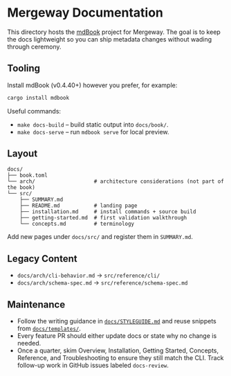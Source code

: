 # Mergeway Documentation

This directory hosts the [mdBook](https://rust-lang.github.io/mdBook/) project for Mergeway. The goal is to keep the docs lightweight so you can ship metadata changes without wading through ceremony.

## Tooling

Install mdBook (v0.4.40+) however you prefer, for example:

```bash
cargo install mdbook
```

Useful commands:

- `make docs-build` – build static output into `docs/book/`.
- `make docs-serve` – run `mdbook serve` for local preview.

## Layout

```
docs/
├── book.toml
└── arch/                   # architecture considerations (not part of the book)
└── src/
    ├── SUMMARY.md
    ├── README.md           # landing page
    ├── installation.md     # install commands + source build
    ├── getting-started.md  # first validation walkthrough
    └── concepts.md         # terminology
```

Add new pages under `docs/src/` and register them in `SUMMARY.md`.

## Legacy Content

- `docs/arch/cli-behavior.md` → `src/reference/cli/`
- `docs/arch/schema-spec.md` → `src/reference/schema-spec.md`

## Maintenance

- Follow the writing guidance in [`docs/STYLEGUIDE.md`](STYLEGUIDE.md) and reuse snippets from [`docs/templates/`](templates/).
- Every feature PR should either update docs or state why no change is needed.
- Once a quarter, skim Overview, Installation, Getting Started, Concepts, Reference, and Troubleshooting to ensure they still match the CLI. Track follow-up work in GitHub issues labeled `docs-review`.
